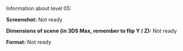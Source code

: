 Information about level 05: 

**Screenshot:**
Not ready

**Dimensions of scene (in 3DS Max, remember to flip Y / Z):**
Not ready

**Format:**
Not ready